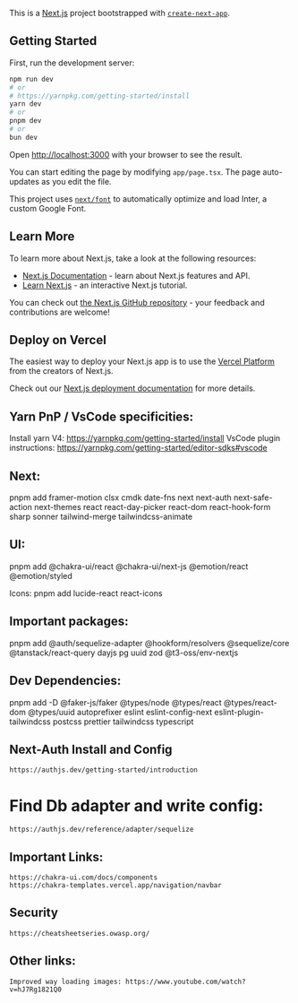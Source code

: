 This is a [Next.js](https://nextjs.org/) project bootstrapped with [`create-next-app`](https://github.com/vercel/next.js/tree/canary/packages/create-next-app).

## Getting Started

First, run the development server:

```bash
npm run dev
# or
# https://yarnpkg.com/getting-started/install
yarn dev
# or
pnpm dev
# or
bun dev
```

Open [http://localhost:3000](http://localhost:3000) with your browser to see the result.

You can start editing the page by modifying `app/page.tsx`. The page auto-updates as you edit the file.

This project uses [`next/font`](https://nextjs.org/docs/basic-features/font-optimization) to automatically optimize and load Inter, a custom Google Font.

## Learn More

To learn more about Next.js, take a look at the following resources:

- [Next.js Documentation](https://nextjs.org/docs) - learn about Next.js features and API.
- [Learn Next.js](https://nextjs.org/learn) - an interactive Next.js tutorial.

You can check out [the Next.js GitHub repository](https://github.com/vercel/next.js/) - your feedback and contributions are welcome!

## Deploy on Vercel

The easiest way to deploy your Next.js app is to use the [Vercel Platform](https://vercel.com/new?utm_medium=default-template&filter=next.js&utm_source=create-next-app&utm_campaign=create-next-app-readme) from the creators of Next.js.

Check out our [Next.js deployment documentation](https://nextjs.org/docs/deployment) for more details.


## Yarn PnP / VsCode specificities:
Install yarn V4: https://yarnpkg.com/getting-started/install
VsCode plugin instructions: https://yarnpkg.com/getting-started/editor-sdks#vscode

## Next: 
pnpm add framer-motion clsx cmdk date-fns next next-auth next-safe-action next-themes react react-day-picker react-dom react-hook-form  sharp sonner tailwind-merge tailwindcss-animate
## UI: 
pnpm add @chakra-ui/react @chakra-ui/next-js  @emotion/react @emotion/styled

Icons: pnpm add lucide-react react-icons
## Important packages: 
pnpm add @auth/sequelize-adapter @hookform/resolvers @sequelize/core @tanstack/react-query dayjs pg uuid zod @t3-oss/env-nextjs

## Dev Dependencies: 
pnpm add -D @faker-js/faker @types/node @types/react @types/react-dom @types/uuid autoprefixer eslint eslint-config-next eslint-plugin-tailwindcss postcss prettier tailwindcss typescript


## Next-Auth Install and Config
    https://authjs.dev/getting-started/introduction
# Find Db adapter and write config: 
    https://authjs.dev/reference/adapter/sequelize



## Important Links: 
    https://chakra-ui.com/docs/components
    https://chakra-templates.vercel.app/navigation/navbar
    
## Security    
    https://cheatsheetseries.owasp.org/


## Other links:
    Improved way loading images: https://www.youtube.com/watch?v=hJ7Rg1821Q0
